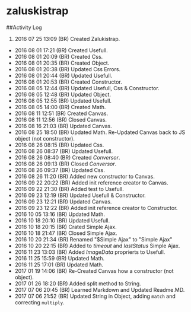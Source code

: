 # zaluskistrap
##Activity Log
1. 2016 07 25 13:09 (BR) Created Zalukistrap.
* 2016 08 01 17:21 (BR) Created Usefull.
* 2016 08 01 20:09 (BR) Created Css.
* 2016 08 01 20:35 (BR) Created Object.
* 2016 08 01 20:38 (BR) Updated Css Errors.
* 2016 08 01 20:44 (BR) Updated Usefull.
* 2016 08 01 20:53 (BR) Created Constructor.
* 2016 08 05 12:44 (BR) Updated Usefull, Css & Constructor.
* 2016 08 05 12:48 (BR) Updated Object.
* 2016 08 05 12:55 (BR) Updated Usefull.
* 2016 08 05 14:00 (BR) Created Math.
* 2016 08 11 12:51 (BR) Created Canvas.
* 2016 08 11 12:56 (BR) Closed Canvas.
* 2016 08 16 21:03 (BR) Updated Canvas.
* 2016 08 25 18:50 (BR) Updated Math. Re-Updated Canvas back to JS object (not constructor).
* 2016 08 26 08:15 (BR) Updated Css.
* 2016 08 26 08:37 (BR) Updated Usefull.
* 2016 08 26 08:40 (BR) Created _Conversor_.
* 2016 08 26 09:13 (BR) Closed _Conversor_.
* 2016 08 26 09:37 (BR) Updated Css.
* 2016 08 26 11:20 (BR) Added new constructor to Canvas.
* 2016 09 22 20:22 (BR) Added init reference creator to Canvas.
* 2016 09 22 21:30 (BR) Added test to Usefull.
* 2016 09 23 12:19 (BR) Updated Usefull & Constructor.
* 2016 09 23 12:21 (BR) Updated Canvas.
* 2016 09 23 12:22 (BR) Added init reference creator to Constructor.
* 2016 10 05 13:16 (BR) Updated Math.
* 2016 10 18 20:10 (BR) Updated Usefull.
* 2016 10 18 20:15 (BR) Crated Simple Ajax.
* 2016 10 18 21:47 (BR) Closed Simple Ajax.
* 2016 10 20 21:34 (BR) Renamed "$Simple Ajax" to "Simple Ajax"
* 2016 10 20 22:15 (BR) Added to *timeout* and *lastStatus* Simple Ajax.
* 2016 11 23 13:03 (BR) Added _ImageData_ proprierts to Usefull.
* 2016 11 25 15:59 (BR) Updated Math.
* 2016 11 25 17:01 (BR) Updated Math.
* 2017 01 19 14:06 (BR) Re-Created Canvas how a constructor (not object).
* 2017 01 26 18:20 (BR) Added split method to String.
* 2017 07 06 20:45 (BR) Learned Markdown and Updated Readme.MD.
* 2017 07 06 21:52 (BR) Updated String in Object, adding `match` and correcting `multiply`.
